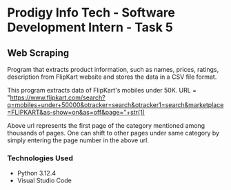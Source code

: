 # Prodigy Info Tech - Software Development Intern - Task 5

## Web Scraping
Program that extracts product information, such as names, prices, ratings, description from FlipKart website and stores the data in a CSV file format.

This program extracts data of FlipKart's mobiles under 50K.
URL = "https://www.flipkart.com/search?q=mobiles+under+50000&otracker=search&otracker1=search&marketplace=FLIPKART&as-show=on&as=off&page="+str(1)

Above url represents the first page of the category mentioned among thousands of pages.
One can shift to other pages under same category by simply entering the page number in the above url.

### Technologies Used
- Python 3.12.4
- Visual Studio Code
  
